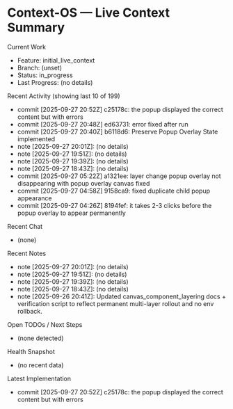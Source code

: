 # Context-OS — Live Context Summary

Current Work
- Feature: initial_live_context
- Branch: (unset)
- Status: in_progress
- Last Progress: (no details)

Recent Activity (showing last 10 of 199)
- commit [2025-09-27 20:52Z] c25178c: the popup displayed the correct content but with errors
- commit [2025-09-27 20:48Z] ed63731: error fixed after run
- commit [2025-09-27 20:40Z] b6118d6: Preserve Popup Overlay State implemented
- note [2025-09-27 20:01Z]: (no details)
- note [2025-09-27 19:51Z]: (no details)
- note [2025-09-27 19:39Z]: (no details)
- note [2025-09-27 18:43Z]: (no details)
- commit [2025-09-27 05:22Z] a1321ee: layer change popup overlay not disappearing with popup overlay canvas fixed
- commit [2025-09-27 04:58Z] 9158ca9: fixed duplicate child popup appearance
- commit [2025-09-27 04:26Z] 8194fef: it takes 2-3 clicks before the popup overlay to appear permanently

Recent Chat
- (none)

Recent Notes
- note [2025-09-27 20:01Z]: (no details)
- note [2025-09-27 19:51Z]: (no details)
- note [2025-09-27 19:39Z]: (no details)
- note [2025-09-27 18:43Z]: (no details)
- note [2025-09-26 20:41Z]: Updated canvas_component_layering docs + verification script to reflect permanent multi-layer rollout and no env rollback.

Open TODOs / Next Steps
- (none detected)

Health Snapshot
- (no recent data)

Latest Implementation
- commit [2025-09-27 20:52Z] c25178c: the popup displayed the correct content but with errors
